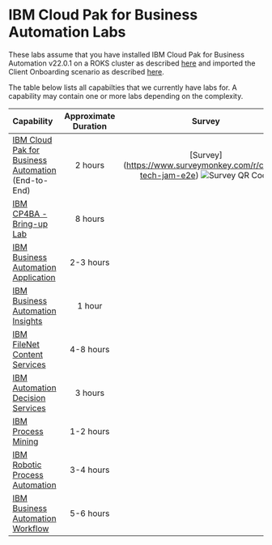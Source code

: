 # IBM Cloud Pak for Business Automation Labs

These labs assume that you have installed IBM Cloud Pak for Business Automation v22.0.1 on a ROKS cluster as described [here](https://github.com/IBM/cp4ba-rapid-deployment/) and imported the Client Onboarding scenario as described [here](https://github.com/IBM/cp4ba-client-onboarding-scenario/tree/main/22.0.1).

The table below lists all capabilties that we currently have labs for. A capability may contain one or more labs depending on the complexity.

| Capability                                                   | Approximate Duration | Survey |
| :----------------------------------------------------------- | :------------------: | :-----: |
| [IBM Cloud Pak for Business Automation](IBM%20Cloud%20Pak%20for%20Business%20Automation%20(End-to-End)) (End-to-End) |       2 hours        | [Survey] (https://www.surveymonkey.com/r/cp4ba-tech-jam-e2e) ![Survey QR Code](../survey/survey_QR_code_cp4ba-tech-jam-e2e) |
| [IBM CP4BA - Bring-up Lab](Bring-up)                         |       8 hours       | |
| [IBM Business Automation Application](Business%20Automation%20Application) |      2-3 hours       | |
| [IBM Business Automation Insights](Business%20Automation%20Insights) |        1 hour        | |
| [IBM FileNet Content Services](Content)                       |      4-8 hours       | |
| [IBM Automation Decision Services](Decisions)                |       3 hours        | |
| [IBM Process Mining](Process%20Mining)                       |      1-2 hours       | |
| [IBM Robotic Process Automation](Robotic%20Process%20Automation) |      3-4 hours       | |
| [IBM Business Automation Workflow](Workflow)                 |      5-6 hours       | |

